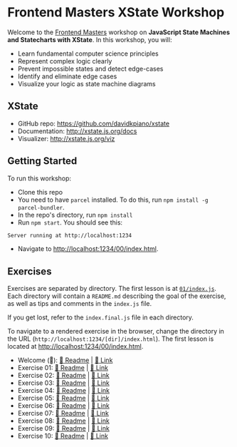 # Frontend Masters XState Workshop

Welcome to the [Frontend Masters](https://frontendmasters.com/) workshop on **JavaScript State Machines and Statecharts with XState**. In this workshop, you will:

- Learn fundamental computer science principles
- Represent complex logic clearly
- Prevent impossible states and detect edge-cases
- Identify and eliminate edge cases
- Visualize your logic as state machine diagrams

## XState

- GitHub repo: https://github.com/davidkpiano/xstate
- Documentation: http://xstate.js.org/docs
- Visualizer: http://xstate.js.org/viz

## Getting Started

To run this workshop:

- Clone this repo
- You need to have `parcel` installed. To do this, run `npm install -g parcel-bundler`.
- In the repo's directory, run `npm install`
- Run `npm start`. You should see this:

```bash
Server running at http://localhost:1234
```

- Navigate to [http://localhost:1234/00/index.html](http://localhost:1234/00/index.html).

## Exercises

Exercises are separated by directory. The first lesson is at [`01/index.js`](./01/index.js). Each directory will contain a `README.md` describing the goal of the exercise, as well as tips and comments in the `index.js` file.

If you get lost, refer to the `index.final.js` file in each directory.

To navigate to a rendered exercise in the browser, change the directory in the URL (`http://localhost:1234/[dir]/index.html`). The first lesson is located at [http://localhost:1234/00/index.html](http://localhost:1234/01/index.html).

- Welcome (📝): [📄 Readme](./src/00/README.md) | [🔗 Link](http://localhost:1234/00/index.html)
- Exercise 01: [📄 Readme](./src/01/README.md) | [🔗 Link](http://localhost:1234/01/index.html)
- Exercise 02: [📄 Readme](./src/02/README.md) | [🔗 Link](http://localhost:1234/02/index.html)
- Exercise 03: [📄 Readme](./src/03/README.md) | [🔗 Link](http://localhost:1234/03/index.html)
- Exercise 04: [📄 Readme](./src/04/README.md) | [🔗 Link](http://localhost:1234/04/index.html)
- Exercise 05: [📄 Readme](./src/05/README.md) | [🔗 Link](http://localhost:1234/05/index.html)
- Exercise 06: [📄 Readme](./src/06/README.md) | [🔗 Link](http://localhost:1234/06/index.html)
- Exercise 07: [📄 Readme](./src/07/README.md) | [🔗 Link](http://localhost:1234/07/index.html)
- Exercise 08: [📄 Readme](./src/08/README.md) | [🔗 Link](http://localhost:1234/08/index.html)
- Exercise 09: [📄 Readme](./src/09/README.md) | [🔗 Link](http://localhost:1234/09/index.html)
- Exercise 10: [📄 Readme](./src/10/README.md) | [🔗 Link](http://localhost:1234/10/index.html)
